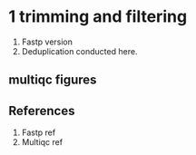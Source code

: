 # 1 trimming and filtering
1. Fastp version 
2. Deduplication conducted here. 

## multiqc figures

## References

1. Fastp ref
2. Multiqc ref

